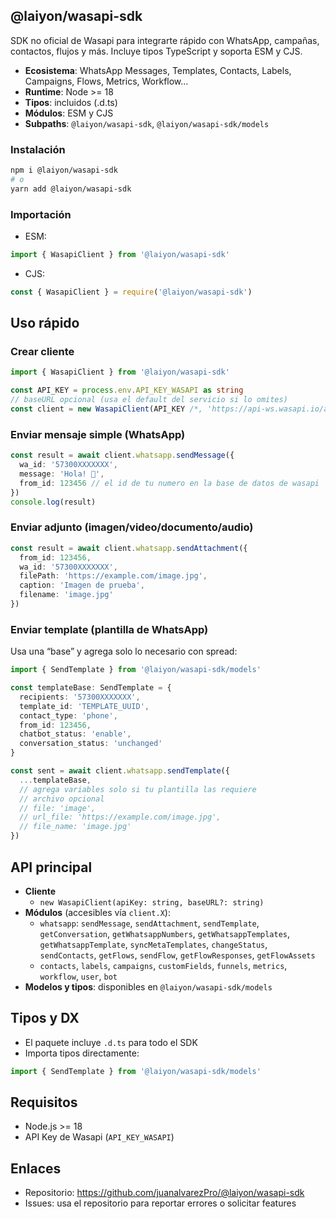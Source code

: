 ## @laiyon/wasapi-sdk

SDK no oficial de Wasapi para integrarte rápido con WhatsApp, campañas, contactos, flujos y más. Incluye tipos TypeScript y soporta ESM y CJS.

- **Ecosistema**: WhatsApp Messages, Templates, Contacts, Labels, Campaigns, Flows, Metrics, Workflow...
- **Runtime**: Node >= 18
- **Tipos**: incluidos (.d.ts)
- **Módulos**: ESM y CJS
- **Subpaths**: `@laiyon/wasapi-sdk`, `@laiyon/wasapi-sdk/models`

### Instalación

```bash
npm i @laiyon/wasapi-sdk
# o
yarn add @laiyon/wasapi-sdk
```

### Importación

- ESM:
```ts
import { WasapiClient } from '@laiyon/wasapi-sdk'
```

- CJS:
```js
const { WasapiClient } = require('@laiyon/wasapi-sdk')
```


## Uso rápido

### Crear cliente
```ts
import { WasapiClient } from '@laiyon/wasapi-sdk'

const API_KEY = process.env.API_KEY_WASAPI as string
// baseURL opcional (usa el default del servicio si lo omites)
const client = new WasapiClient(API_KEY /*, 'https://api-ws.wasapi.io/api/v1' */)
```

### Enviar mensaje simple (WhatsApp)
```ts
const result = await client.whatsapp.sendMessage({
  wa_id: '57300XXXXXXX',
  message: 'Hola! 👋',
  from_id: 123456 // el id de tu numero en la base de datos de wasapi
})
console.log(result)
```

### Enviar adjunto (imagen/video/documento/audio)
```ts
const result = await client.whatsapp.sendAttachment({
  from_id: 123456,
  wa_id: '57300XXXXXXX',
  filePath: 'https://example.com/image.jpg',
  caption: 'Imagen de prueba',
  filename: 'image.jpg'
})
```

### Enviar template (plantilla de WhatsApp)
Usa una “base” y agrega solo lo necesario con spread:
```ts
import { SendTemplate } from '@laiyon/wasapi-sdk/models'

const templateBase: SendTemplate = {
  recipients: '57300XXXXXXX',
  template_id: 'TEMPLATE_UUID',
  contact_type: 'phone',
  from_id: 123456,
  chatbot_status: 'enable',
  conversation_status: 'unchanged'
}

const sent = await client.whatsapp.sendTemplate({
  ...templateBase,
  // agrega variables solo si tu plantilla las requiere
  // archivo opcional
  // file: 'image',
  // url_file: 'https://example.com/image.jpg',
  // file_name: 'image.jpg'
})
```



## API principal
- **Cliente**
  - `new WasapiClient(apiKey: string, baseURL?: string)`
- **Módulos** (accesibles vía `client.X`):
  - `whatsapp`: `sendMessage`, `sendAttachment`, `sendTemplate`, `getConversation`, `getWhatsappNumbers`, `getWhatsappTemplates`, `getWhatsappTemplate`, `syncMetaTemplates`, `changeStatus`, `sendContacts`, `getFlows`, `sendFlow`, `getFlowResponses`, `getFlowAssets`
  - `contacts`, `labels`, `campaigns`, `customFields`, `funnels`, `metrics`, `workflow`, `user`, `bot`
- **Modelos y tipos**: disponibles en `@laiyon/wasapi-sdk/models`

## Tipos y DX
- El paquete incluye `.d.ts` para todo el SDK
- Importa tipos directamente:
```ts
import { SendTemplate } from '@laiyon/wasapi-sdk/models'
```

## Requisitos
- Node.js >= 18
- API Key de Wasapi (`API_KEY_WASAPI`)


## Enlaces
- Repositorio: https://github.com/juanalvarezPro/@laiyon/wasapi-sdk
- Issues: usa el repositorio para reportar errores o solicitar features



